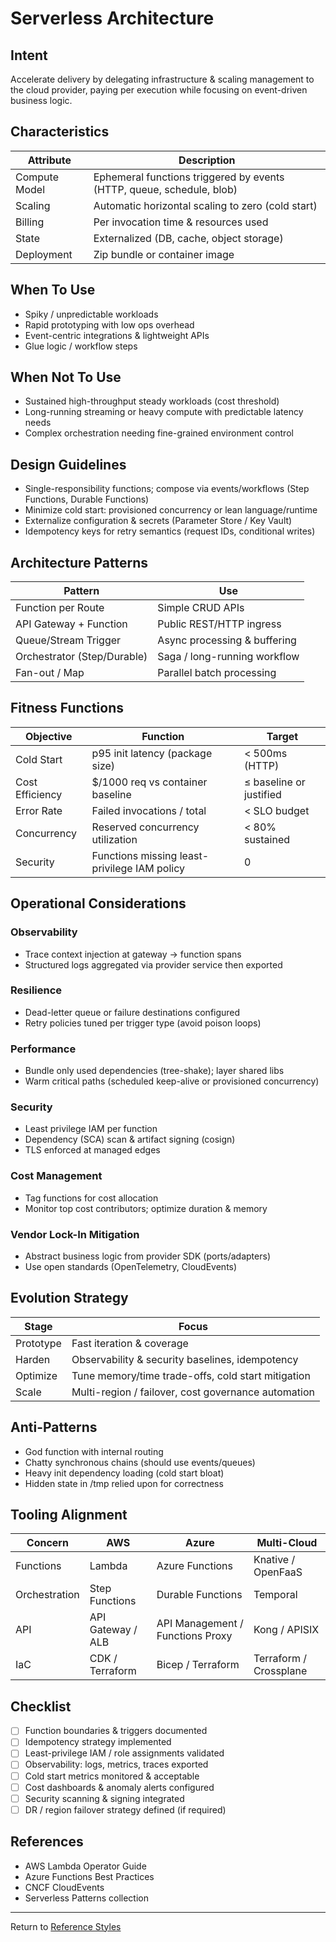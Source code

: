# Serverless Architecture

## Intent

Accelerate delivery by delegating infrastructure & scaling management to the cloud provider, paying per execution while focusing on event-driven business logic.

## Characteristics

| Attribute | Description |
| --------- | ----------- |
| Compute Model | Ephemeral functions triggered by events (HTTP, queue, schedule, blob) |
| Scaling | Automatic horizontal scaling to zero (cold start) |
| Billing | Per invocation time & resources used |
| State | Externalized (DB, cache, object storage) |
| Deployment | Zip bundle or container image |

## When To Use

- Spiky / unpredictable workloads
- Rapid prototyping with low ops overhead
- Event-centric integrations & lightweight APIs
- Glue logic / workflow steps

## When Not To Use

- Sustained high-throughput steady workloads (cost threshold)
- Long-running streaming or heavy compute with predictable latency needs
- Complex orchestration needing fine-grained environment control

## Design Guidelines

- Single-responsibility functions; compose via events/workflows (Step Functions, Durable Functions)
- Minimize cold start: provisioned concurrency or lean language/runtime
- Externalize configuration & secrets (Parameter Store / Key Vault)
- Idempotency keys for retry semantics (request IDs, conditional writes)

## Architecture Patterns

| Pattern | Use |
| ------- | --- |
| Function per Route | Simple CRUD APIs |
| API Gateway + Function | Public REST/HTTP ingress |
| Queue/Stream Trigger | Async processing & buffering |
| Orchestrator (Step/Durable) | Saga / long-running workflow |
| Fan-out / Map | Parallel batch processing |

## Fitness Functions

| Objective | Function | Target |
| --------- | -------- | ------ |
| Cold Start | p95 init latency (package size) | < 500ms (HTTP) |
| Cost Efficiency | $/1000 req vs container baseline | ≤ baseline or justified |
| Error Rate | Failed invocations / total | < SLO budget |
| Concurrency | Reserved concurrency utilization | < 80% sustained |
| Security | Functions missing least-privilege IAM policy | 0 |

## Operational Considerations

### Observability

- Trace context injection at gateway → function spans
- Structured logs aggregated via provider service then exported

### Resilience

- Dead-letter queue or failure destinations configured
- Retry policies tuned per trigger type (avoid poison loops)

### Performance

- Bundle only used dependencies (tree-shake); layer shared libs
- Warm critical paths (scheduled keep-alive or provisioned concurrency)

### Security

- Least privilege IAM per function
- Dependency (SCA) scan & artifact signing (cosign)
- TLS enforced at managed edges

### Cost Management

- Tag functions for cost allocation
- Monitor top cost contributors; optimize duration & memory

### Vendor Lock-In Mitigation

- Abstract business logic from provider SDK (ports/adapters)
- Use open standards (OpenTelemetry, CloudEvents)

## Evolution Strategy

| Stage | Focus |
| ----- | ----- |
| Prototype | Fast iteration & coverage |
| Harden | Observability & security baselines, idempotency |
| Optimize | Tune memory/time trade-offs, cold start mitigation |
| Scale | Multi-region / failover, cost governance automation |

## Anti-Patterns

- God function with internal routing
- Chatty synchronous chains (should use events/queues)
- Heavy init dependency loading (cold start bloat)
- Hidden state in /tmp relied upon for correctness

## Tooling Alignment

| Concern | AWS | Azure | Multi-Cloud |
| ------- | --- | ----- | ---------- |
| Functions | Lambda | Azure Functions | Knative / OpenFaaS |
| Orchestration | Step Functions | Durable Functions | Temporal |
| API | API Gateway / ALB | API Management / Functions Proxy | Kong / APISIX |
| IaC | CDK / Terraform | Bicep / Terraform | Terraform / Crossplane |

## Checklist

- [ ] Function boundaries & triggers documented
- [ ] Idempotency strategy implemented
- [ ] Least-privilege IAM / role assignments validated
- [ ] Observability: logs, metrics, traces exported
- [ ] Cold start metrics monitored & acceptable
- [ ] Cost dashboards & anomaly alerts configured
- [ ] Security scanning & signing integrated
- [ ] DR / region failover strategy defined (if required)

## References

- AWS Lambda Operator Guide
- Azure Functions Best Practices
- CNCF CloudEvents
- Serverless Patterns collection

---
Return to [Reference Styles](./README.md)
